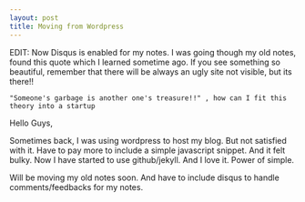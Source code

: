 ```yaml
---
layout: post
title: Moving from Wordpress
---
```


EDIT: Now Disqus is enabled for my notes.
I was going though my old notes, found this quote which I learned sometime ago.
    If you see something so beautiful, remember that there will be always
    an ugly site not visible, but its there!!

    "Someone's garbage is another one's treasure!!" , how can I fit this theory into a startup 

Hello Guys,

Sometimes back, I was using wordpress to host my blog. 
But not satisfied with it. Have to pay more to include a simple javascript snippet. And it felt bulky. Now I have started to use
github/jekyll. And I love it. Power of simple.

Will be moving my old notes soon. And have to include disqus to handle comments/feedbacks for my notes.


